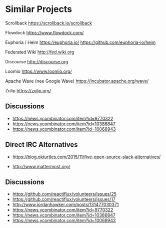 # Similar Projects

Scrollback
https://scrollback.io/scrollback

Flowdock
https://www.flowdock.com/

Euphoria / Heim
https://euphoria.io/
https://github.com/euphoria-io/heim

Federated Wiki
http://fed.wiki.org

Discourse
http://discourse.org

Loomio
https://www.loomio.org/

Apache Wave (nee Google Wave)
https://incubator.apache.org/wave/

Zulip
https://zulip.org/

## Discussions

 - https://news.ycombinator.com/item?id=9770322
 - https://news.ycombinator.com/item?id=10386847
 - https://news.ycombinator.com/item?id=10068943

## Direct IRC Alternatives

 - https://blog.okturtles.com/2015/11/five-open-source-slack-alternatives/

 - http://www.mattermost.org/



## Discussions

 - https://github.com/reactiflux/volunteers/issues/25
 - https://github.com/reactiflux/volunteers/issues/17
 - http://www.jordanhawker.com/posts/131477030371
 - https://news.ycombinator.com/item?id=9770322
 - https://news.ycombinator.com/item?id=10386847
 - https://news.ycombinator.com/item?id=10068943
